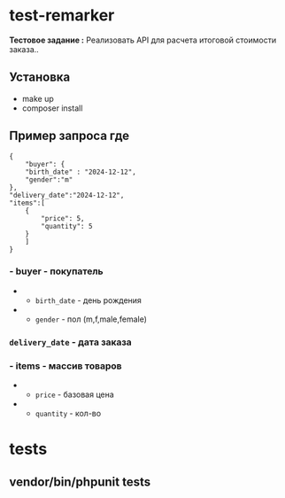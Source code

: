 # test-remarker
**Тестовое задание :**  Реализовать API для расчета итоговой стоимости заказа..

## Установка

- make up 
- composer install 

## Пример запроса где 

```
{
    "buyer": {
    "birth_date" : "2024-12-12",
    "gender":"m"
},
"delivery_date":"2024-12-12",
"items":[
    {
        "price": 5,
        "quantity": 5
    }
    ]
}
```

### - buyer - покупатель 
* - `birth_date` - день рождения 
* - `gender` - пол (m,f,male,female)
### `delivery_date` - дата заказа

### - items - массив товаров
* - `price` - базовая цена
* - `quantity` - кол-во


# tests
## vendor/bin/phpunit tests
